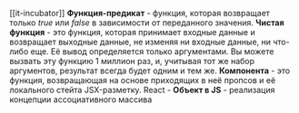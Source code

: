 [[it-incubator]]
**Функция-предикат** - функция, которая возвращает только *true* или *false* в зависимости от переданного значения. 
**Чистая функция** - это функция, которая принимает входные данные и возвращает выходные данные, не изменяя ни входные данные, ни что-либо еще. Её вывод определяется только аргументами. Вы можете вызвать эту функцию 1 миллион раз, и, учитывая тот же набор аргументов, результат всегда будет одним и тем же.
**Компонента** - это функция, возвращающая на основе приходящих в неё пропсов и её локального стейта JSX-разметку.
React - 
**Объект в JS** - реализация концепции ассоциативного массива